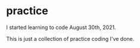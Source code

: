 # practice

I started learning to code August 30th, 2021.

This is just a collection of practice coding I've done.
